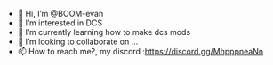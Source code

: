- 👋 Hi, I’m @BOOM-evan
- 👀 I’m interested in DCS 
- 🌱 I’m currently learning how to make dcs mods
- 💞️ I’m looking to collaborate on ...
- 📫 How to reach me?, my discord :https://discord.gg/MhpppneaNn

<!---
BOOM-evan/BOOM-evan is a ✨ special ✨ repository because its `README.md` (this file) appears on your GitHub profile.
You can click the Preview link to take a look at your changes.
--->
